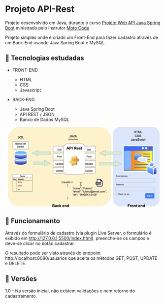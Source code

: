 <h1>Projeto API-Rest</h1>

Projeto desenvolvido em Java, durante o curso [Projeto Web API Java Spring Boot](https://www.youtube.com/playlist?list=PLC8TqXFuvRUQt9fX5qeqjuGxuo_dM9Wvv) ministrado pelo instrutor [Moto Code](https://www.instagram.com/devmoto.code/)

<p>Projeto simples onde é criado um Front-End para fazer cadastro através de um Back-End usando Java Spring Boot e MySQL.</p>

<h2>🔖 Tecnologias estudadas</h2>

- FRONT-END
  - HTML
  - CSS
  - Javascript
  
- BACK-END
  - Java Spring Boot
  - API REST / JSON
  - Banco de Dados MySQL

![](https://github.com/audalio-devops/api_rest_jsb/blob/main/DiagramaProjetoAPIRest.png)

<h2>🚀 Funcionamento</h2>

Através do formulário de cadastro (via plugin Live Server, o formulário é exibido em http://127.0.0.1:5500/index.html), preenche-se os campos e deve-se clicar no botão cadastrar.

O resultado pode ser visto através do endpoint http://localhost:8080/usuarios que aceita os métodos GET, POST, UPDATE e DELETE.


<h2>🚀 Versões</h2>

<p>1.0 - Na versão inicial, não existem validações e nem retorno do cadastramento.</p>

